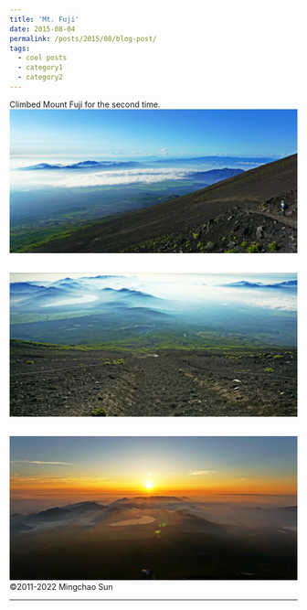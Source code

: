 ```yaml
---
title: 'Mt. Fuji'
date: 2015-08-04
permalink: /posts/2015/08/blog-post/
tags:
  - cool posts
  - category1
  - category2
---
```


Climbed Mount Fuji for the second time.<br/><img src='/images/2015080401.jpg'>

 <br/><img src='/images/2015080402.jpg'>
 
 <br/><img src='/images/2015080403.jpg'>
 ©2011-2022 Mingchao Sun
 
------
